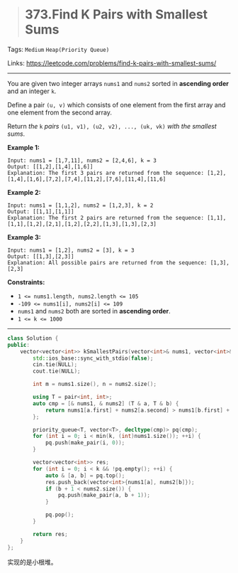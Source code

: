 > # 373.Find K Pairs with Smallest Sums

Tags: `Medium` `Heap(Priority Queue)`

Links: https://leetcode.com/problems/find-k-pairs-with-smallest-sums/

----

You are given two integer arrays `nums1` and `nums2` sorted in **ascending order** and an integer `k`.

Define a pair `(u, v)` which consists of one element from the first array and one element from the second array.

Return *the* `k` *pairs* `(u1, v1), (u2, v2), ..., (uk, vk)` *with the smallest sums*.

**Example 1:**

```
Input: nums1 = [1,7,11], nums2 = [2,4,6], k = 3
Output: [[1,2],[1,4],[1,6]]
Explanation: The first 3 pairs are returned from the sequence: [1,2],[1,4],[1,6],[7,2],[7,4],[11,2],[7,6],[11,4],[11,6]
```

**Example 2:**

```
Input: nums1 = [1,1,2], nums2 = [1,2,3], k = 2
Output: [[1,1],[1,1]]
Explanation: The first 2 pairs are returned from the sequence: [1,1],[1,1],[1,2],[2,1],[1,2],[2,2],[1,3],[1,3],[2,3]
```

**Example 3:**

```
Input: nums1 = [1,2], nums2 = [3], k = 3
Output: [[1,3],[2,3]]
Explanation: All possible pairs are returned from the sequence: [1,3],[2,3]
```

**Constraints:**

- `1 <= nums1.length, nums2.length <= 105`
- `-109 <= nums1[i], nums2[i] <= 109`
- `nums1` and `nums2` both are sorted in **ascending order**.
- `1 <= k <= 1000`

----

```c++
class Solution {
public:
    vector<vector<int>> kSmallestPairs(vector<int>& nums1, vector<int>& nums2, int k) {
        std::ios_base::sync_with_stdio(false);
        cin.tie(NULL);
        cout.tie(NULL);

        int m = nums1.size(), n = nums2.size();

        using T = pair<int, int>;
        auto cmp = [& nums1, & nums2] (T & a, T & b) {
        	return nums1[a.first] + nums2[a.second] > nums1[b.first] + nums2[b.second];
        };

        priority_queue<T, vector<T>, decltype(cmp)> pq(cmp);
        for (int i = 0; i < min(k, (int)nums1.size()); ++i) {
        	pq.push(make_pair(i, 0));
        }

        vector<vector<int>> res;
        for (int i = 0; i < k && !pq.empty(); ++i) {
        	auto & [a, b] = pq.top();
        	res.push_back(vector<int>{nums1[a], nums2[b]});
        	if (b + 1 < nums2.size()) {
        		pq.push(make_pair(a, b + 1));
        	}

        	pq.pop();
        }

        return res;
    }
};
```

实现的是小根堆。